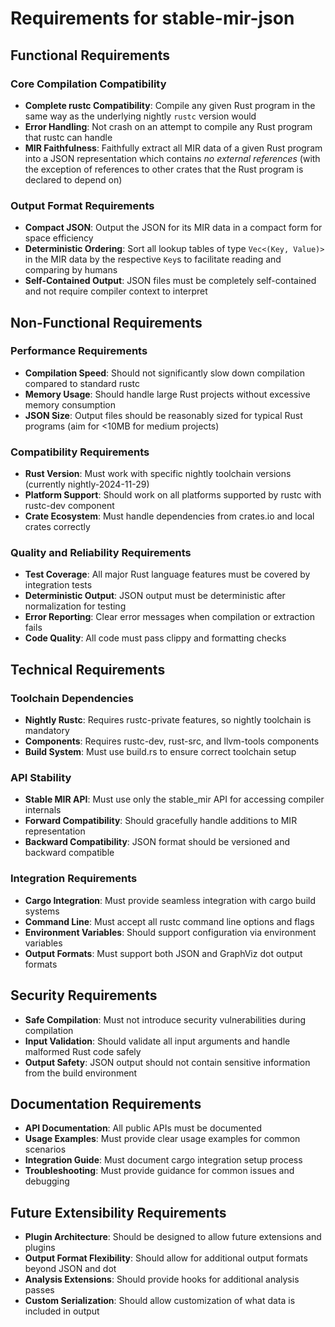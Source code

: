 # Requirements for stable-mir-json

## Functional Requirements

### Core Compilation Compatibility
* **Complete rustc Compatibility**: Compile any given Rust program in the same way as the underlying nightly `rustc` version would
* **Error Handling**: Not crash on an attempt to compile any Rust program that rustc can handle
* **MIR Faithfulness**: Faithfully extract all MIR data of a given Rust program into a JSON representation which contains _no external references_ (with the exception of references to other crates that the Rust program is declared to depend on)

### Output Format Requirements
* **Compact JSON**: Output the JSON for its MIR data in a compact form for space efficiency
* **Deterministic Ordering**: Sort all lookup tables of type `Vec<(Key, Value)>` in the MIR data by the respective `Key`s to facilitate reading and comparing by humans
* **Self-Contained Output**: JSON files must be completely self-contained and not require compiler context to interpret

## Non-Functional Requirements

### Performance Requirements
* **Compilation Speed**: Should not significantly slow down compilation compared to standard rustc
* **Memory Usage**: Should handle large Rust projects without excessive memory consumption
* **JSON Size**: Output files should be reasonably sized for typical Rust programs (aim for <10MB for medium projects)

### Compatibility Requirements
* **Rust Version**: Must work with specific nightly toolchain versions (currently nightly-2024-11-29)
* **Platform Support**: Should work on all platforms supported by rustc with rustc-dev component
* **Crate Ecosystem**: Must handle dependencies from crates.io and local crates correctly

### Quality and Reliability Requirements
* **Test Coverage**: All major Rust language features must be covered by integration tests
* **Deterministic Output**: JSON output must be deterministic after normalization for testing
* **Error Reporting**: Clear error messages when compilation or extraction fails
* **Code Quality**: All code must pass clippy and formatting checks

## Technical Requirements

### Toolchain Dependencies
* **Nightly Rustc**: Requires rustc-private features, so nightly toolchain is mandatory
* **Components**: Requires rustc-dev, rust-src, and llvm-tools components
* **Build System**: Must use build.rs to ensure correct toolchain setup

### API Stability
* **Stable MIR API**: Must use only the stable_mir API for accessing compiler internals
* **Forward Compatibility**: Should gracefully handle additions to MIR representation
* **Backward Compatibility**: JSON format should be versioned and backward compatible

### Integration Requirements
* **Cargo Integration**: Must provide seamless integration with cargo build systems
* **Command Line**: Must accept all rustc command line options and flags
* **Environment Variables**: Should support configuration via environment variables
* **Output Formats**: Must support both JSON and GraphViz dot output formats

## Security Requirements
* **Safe Compilation**: Must not introduce security vulnerabilities during compilation
* **Input Validation**: Should validate all input arguments and handle malformed Rust code safely
* **Output Safety**: JSON output should not contain sensitive information from the build environment

## Documentation Requirements
* **API Documentation**: All public APIs must be documented
* **Usage Examples**: Must provide clear usage examples for common scenarios
* **Integration Guide**: Must document cargo integration setup process
* **Troubleshooting**: Must provide guidance for common issues and debugging

## Future Extensibility Requirements
* **Plugin Architecture**: Should be designed to allow future extensions and plugins
* **Output Format Flexibility**: Should allow for additional output formats beyond JSON and dot
* **Analysis Extensions**: Should provide hooks for additional analysis passes
* **Custom Serialization**: Should allow customization of what data is included in output
